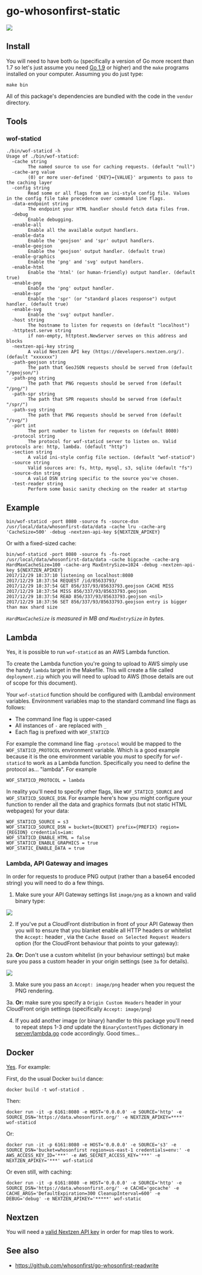 # go-whosonfirst-static

![](docs/images/wof-static-sf.png)

## Install

You will need to have both `Go` (specifically a version of Go more recent than 1.7 so let's just assume you need [Go 1.9](https://golang.org/dl/) or higher) and the `make` programs installed on your computer. Assuming you do just type:

```
make bin
```

All of this package's dependencies are bundled with the code in the `vendor` directory.

## Tools

### wof-staticd

```
./bin/wof-staticd -h
Usage of ./bin/wof-staticd:
  -cache string
    	The named source to use for caching requests. (default "null")
  -cache-arg value
    	(0) or more user-defined '{KEY}={VALUE}' arguments to pass to the caching layer
  -config string
    	Read some or all flags from an ini-style config file. Values in the config file take precedence over command line flags.
  -data-endpoint string
    	The endpoint your HTML handler should fetch data files from.
  -debug
    	Enable debugging.
  -enable-all
    	Enable all the available output handlers.
  -enable-data
    	Enable the 'geojson' and 'spr' output handlers.
  -enable-geojson
    	Enable the 'geojson' output handler. (default true)
  -enable-graphics
    	Enable the 'png' and 'svg' output handlers.
  -enable-html
    	Enable the 'html' (or human-friendly) output handler. (default true)
  -enable-png
    	Enable the 'png' output handler.
  -enable-spr
    	Enable the 'spr' (or "standard places response") output handler. (default true)
  -enable-svg
    	Enable the 'svg' output handler.
  -host string
    	The hostname to listen for requests on (default "localhost")
  -httptest.serve string
    	if non-empty, httptest.NewServer serves on this address and blocks
  -nextzen-api-key string
    	A valid Nextzen API key (https://developers.nextzen.org/). (default "xxxxxxx")
  -path-geojson string
    	The path that GeoJSON requests should be served from (default "/geojson/")
  -path-png string
    	The path that PNG requests should be served from (default "/png/")
  -path-spr string
    	The path that SPR requests should be served from (default "/spr/")
  -path-svg string
    	The path that PNG requests should be served from (default "/svg/")
  -port int
    	The port number to listen for requests on (default 8080)
  -protocol string
    	The protocol for wof-staticd server to listen on. Valid protocols are: http, lambda. (default "http")
  -section string
    	A valid ini-style config file section. (default "wof-staticd")
  -source string
    	Valid sources are: fs, http, mysql, s3, sqlite (default "fs")
  -source-dsn string
    	A valid DSN string specific to the source you've chosen.
  -test-reader string
    	Perform some basic sanity checking on the reader at startup
```

## Example

```
bin/wof-staticd -port 8080 -source fs -source-dsn /usr/local/data/whosonfirst-data/data -cache lru -cache-arg 'CacheSize=500' -debug -nextzen-api-key ${NEXTZEN_APIKEY}
```

Or with a fixed-sized cache:

```
bin/wof-staticd -port 8080 -source fs -fs-root /usr/local/data/whosonfirst-data/data -cache bigcache -cache-arg HardMaxCacheSize=100 -cache-arg MaxEntrySize=1024 -debug -nextzen-api-key ${NEXTZEN_APIKEY}
2017/12/29 18:37:10 listening on localhost:8080
2017/12/29 18:37:54 REQUEST /id/85633793/
2017/12/29 18:37:54 GET 856/337/93/85633793.geojson CACHE MISS
2017/12/29 18:37:54 MISS 856/337/93/85633793.geojson
2017/12/29 18:37:54 READ 856/337/93/85633793.geojson <nil>
2017/12/29 18:37:56 SET 856/337/93/85633793.geojson entry is bigger than max shard size
```

_`HardMaxCacheSize` is measured in MB and `MaxEntrySize` in bytes._

## Lambda

Yes, it is possible to run `wof-staticd` as an AWS Lambda function.

To create the Lambda function you're going to upload to AWS simply use the handy `lambda` target in the Makefile. This will create a file called `deployment.zip` which you will need to upload to AWS (those details are out of scope for this document).

Your `wof-staticd` function should be configured with (Lambda) environment variables. Environment variables map to the standard command line flags as follows:

* The command line flag is upper-cased
* All instances of `-` are replaced with `_`
* Each flag is prefixed with `WOF_STATICD`

For example the command line flag `-protocol` would be mapped to the `WOF_STATICD_PROTOCOL` environment variable. Which is a good example because it is the one environment variable you _must_ to specify for `wof-staticd` to work as a Lambda function. Specifically you need to define the protocol as... "lambda". For example

```
WOF_STATICD_PROTOCOL = lambda
```

In reality you'll need to specify other flags, like `WOF_STATICD_SOURCE` and `WOF_STATICD_SOURCE_DSN`. For example here's how you might configure your function to render all the data and graphics formats (but not static HTML webpages) for your data:

```
WOF_STATICD_SOURCE = s3
WOF_STATICD_SOURCE_DSN = bucket={BUCKET} prefix={PREFIX} region={REGION} credentials=iam:
WOF_STATICD_ENABLE_HTML = false
WOF_STATICD_ENABLE_GRAPHICS = true
WOF_STATIC_ENABLE_DATA = true
```

### Lambda, API Gateway and images

In order for requests to produce PNG output (rather than a base64 encoded string) you will need to do a few things.

1. Make sure your API Gateway settings list `image/png` as a known and valid binary type:

![](docs/images/20180625-agw-binary.png)

2. If you've put a CloudFront distribution in front of your API Gateway then you
will to ensure that you blanket enable all HTTP headers or whitelist the
`Accept:` header , via the `Cache Based on Selected Request Headers` option (for
the CloudFront behaviour that points to your gateway):

2a. **Or:** Don't use a custom whitelist (in your behaviour settings) but make sure you pass a custom header in your origin settings (see `3a` for details).

![](docs/images/20180625-cf-cache.png)

3. Make sure you pass an `Accept: image/png` header when you request the PNG rendering.

3a. **Or:** make sure you specify a `Origin Custom Headers` header in your CloudFront origin settings (specifically `Accept: image/png`)

4. If you add another image (or binary) handler to this package you'll need to
repeat steps 1-3 _and_ update the `BinaryContentTypes` dictionary in
[server/lambda.go](server/lambda.go) code accordingly. Good times...

## Docker

[Yes](Dockerfile). For example:

First, do the usual Docker `build` dance:

```
docker build -t wof-staticd .
```

Then:

```
docker run -it -p 6161:8080 -e HOST='0.0.0.0' -e SOURCE='http' -e SOURCE_DSN='https://data.whosonfirst.org/' -e NEXTZEN_APIKEY=****' wof-staticd
```

Or:

```
docker run -it -p 6161:8080 -e HOST='0.0.0.0' -e SOURCE='s3' -e SOURCE_DSN='bucket=whosonfirst region=us-east-1 credentials=env:' -e AWS_ACCESS_KEY_ID='***' -e AWS_SECRET_ACCESS_KEY='***' -e NEXTZEN_APIKEY='***' wof-staticd
```

Or even still, with caching:

```
docker run -it -p 6161:8080 -e HOST='0.0.0.0' -e SOURCE='http' -e SOURCE_DSN='https://data.whosonfirst.org/' -e CACHE='gocache' -e CACHE_ARGS='DefaultExpiration=300 CleanupInterval=600' -e DEBUG='debug' -e NEXTZEN_APIKEY='*****' wof-static
```

## Nextzen

You will need a [valid Nextzen API key](https://developers.nextzen.org/) in order for map tiles to work.

## See also

* https://github.com/whosonfirst/go-whosonfirst-readwrite
